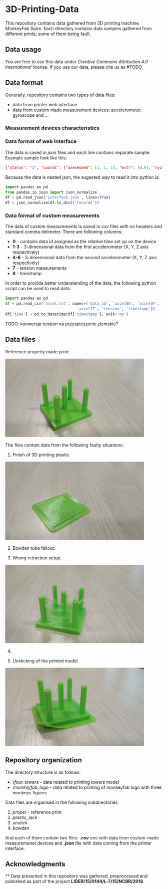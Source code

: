 # 3D-Printing-Data

This repository contains data gathered from 3D printing machine MonkeyFab Spire. Each directory contains data samples gathered from different prints, some of them being fault. 

## Data usage 

You are free to use this data under *Creative Commons Attribution 4.0 International* license. If you use our data, please cite us as #TODO. 

## Data format

Generally, repository contains two types of data files:

* data from printer web interface 
* data from custom made measurement devices: accelerometer, gyroscope and ...

### Measurement devices characteristics

### Data format of web interface

The data is saved in _json_ files and each line contains separate sample. Example sample look like this:

```json
{"status": "I", "coords": {"axesHomed": [1, 1, 1], "extr": [0.0], "xyz": [0.0, 0.0, 173.0]}, "currentTool": -1, "params": {"atxPower": 0, "fanPercent": [0.0, 0.0, 0.0, 0.0, 0.0, 0.0, 0.0, 0.0, 0.0], "speedFactor": 100.0, "extrFactors": [100.0], "babystep": 0.0}, "seq": 2, "sensors": {"probeValue": 0, "fanRPM": 0}, "temps": {"bed": {"current": 24.9, "active": 0.0, "state": 0, "heater": 0}, "current": [24.9, 25.1, 2000.0, 2000.0, 2000.0, 2000.0, 2000.0, 2000.0], "state": [0, 0, 0, 0, 0, 0, 0, 0], "heads": {"current": [25.1], "active": [210.0], "standby": [0.0], "state": [0]}, "tools": {"active": [[210.0]], "standby": [[0.0]]}, "extra": [{"name": "MCU", "temp": 39.0}]}, "time": 408.9, "timestamp": 1571996868631}
```

Because the data is nested json, the sugested way to read it into python is:

```python
import pandas as pd
from pandas.io.json import json_normalize
df = pd.read_json('interface.json', lines=True)
df = json_normalize(df.to_dict('records'))
```

### Data format of custom measurements

The data of custom measurements is saved in _csv_ files with no headers and standard comma delimeter. There are following columns:

* **0** - contains data id assigned as the relative time set up on the device
* **1-3** - 3-dimensional data from the first accelerometer (X, Y, Z axis respectively)
* **4-6** - 3-dimensional data from the second accelerometer (X, Y, Z axis respectively)
* **7** - tension measurements
* **8** - timestamp

In order to provide better understanding of the data, the following python script can be used to read data:
```python
import pandas as pd
df = pd.read_csv('accel.txt', names=['data_id', 'accel0X', 'accel0Y', 'accel0Z', 'accel1X', 'accel1Y',
                                'accel1Z', 'tension', 'timestamp'])
df['time'] = pd.to_datetime(df['timestamp'], unit='ms')
```

TODO: konwersja tension na przyspieszenie ziemskie?

## Data files

Reference properly made print:

<img src="docs/proper.jpg" alt="proper print image" height="250"/>

The files contain data from the following faulty situations:

1. Finish of 3D printing plastic.

<img src="docs/plastic_lack.jpg" alt="plastic lack image" height="250"/>

2. Bowden tube fallout.

3. Wrong retraction setup.

<img src="docs/wrong_retraction.jpg" alt="wrong retraction image" height="250"/>

4. 

5. Unsticking of the printed model.

<img src="docs/unstick.jpg" alt="unstick image" height="250"/>

## Repository organization

The directory structure is as follows:

 * _\four_towers_ - data related to printing towers model
 * _\monkeyfab_logo_ - data related to printing of monkeyfab logo with three monkeys figures

Data files are organised in the following subdirectories:

1. _proper_ - reference print
2. _plastic_lack_ 
3. _unstick_
4. _bowden_

And each of them contain two files: **.csv** one with data from custom-made measuremenet devices and **.json** file with data coming from the printer interface.

## Acknowledgments
**
Data presented in this repository was gathered, preprocessed and published as part of the project **LIDER/15/0144/L-7/15/NCBR/2016**. 

